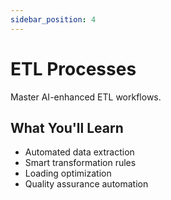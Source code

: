 ```yaml
---
sidebar_position: 4
---
```


# ETL Processes

Master AI-enhanced ETL workflows.

## What You'll Learn

- Automated data extraction
- Smart transformation rules
- Loading optimization
- Quality assurance automation 
